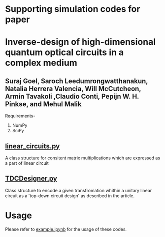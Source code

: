 # Supporting simulation codes for paper 
# Inverse-design of high-dimensional quantum optical circuits in a complex medium
 
## Suraj Goel, Saroch Leedumrongwatthanakun, Natalia Herrera Valencia, Will McCutcheon, Armin Tavakoli ,Claudio Conti, Pepijn W. H. Pinkse, and Mehul Malik


Requirements-

1. NumPy
2. SciPy


## [linear_circuits.py](linear_circuits.py)

A class structure for consitent matrix multiplications which are expressed as a part of linear circuit

## [TDCDesigner.py](TDCDesigner.py)

Class structure to encode a given transfromation whithin a unitary linear circuit as a 'top-down circuit design' as described in the article. 


# Usage

Please refer to [example.ipynb](example.ipynb) for the usage of these codes.  
